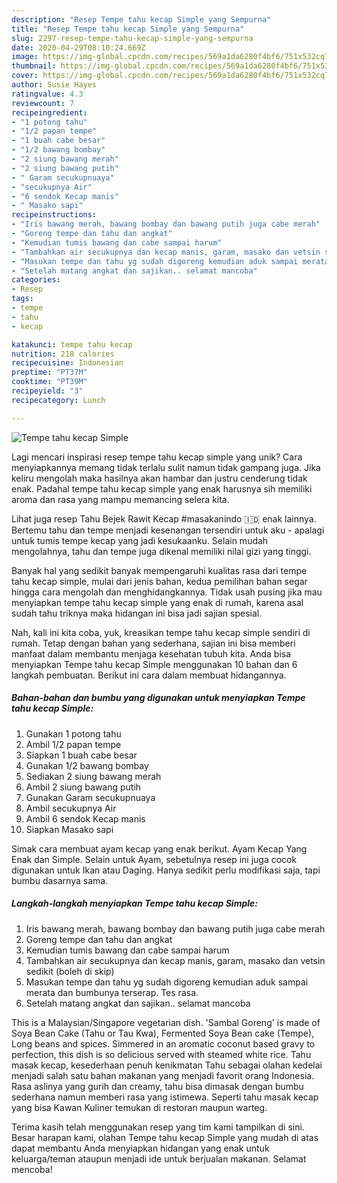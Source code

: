 ```yaml
---
description: "Resep Tempe tahu kecap Simple yang Sempurna"
title: "Resep Tempe tahu kecap Simple yang Sempurna"
slug: 2297-resep-tempe-tahu-kecap-simple-yang-sempurna
date: 2020-04-29T08:10:24.669Z
image: https://img-global.cpcdn.com/recipes/569a1da6280f4bf6/751x532cq70/tempe-tahu-kecap-simple-foto-resep-utama.jpg
thumbnail: https://img-global.cpcdn.com/recipes/569a1da6280f4bf6/751x532cq70/tempe-tahu-kecap-simple-foto-resep-utama.jpg
cover: https://img-global.cpcdn.com/recipes/569a1da6280f4bf6/751x532cq70/tempe-tahu-kecap-simple-foto-resep-utama.jpg
author: Susie Hayes
ratingvalue: 4.3
reviewcount: 7
recipeingredient:
- "1 potong tahu"
- "1/2 papan tempe"
- "1 buah cabe besar"
- "1/2 bawang bombay"
- "2 siung bawang merah"
- "2 siung bawang putih"
- " Garam secukupnuaya"
- "secukupnya Air"
- "6 sendok Kecap manis"
- " Masako sapi"
recipeinstructions:
- "Iris bawang merah, bawang bombay dan bawang putih juga cabe merah"
- "Goreng tempe dan tahu dan angkat"
- "Kemudian tumis bawang dan cabe sampai harum"
- "Tambahkan air secukupnya dan kecap manis, garam, masako dan vetsin sedikit (boleh di skip)"
- "Masukan tempe dan tahu yg sudah digoreng kemudian aduk sampai merata dan bumbunya terserap. Tes rasa."
- "Setelah matang angkat dan sajikan.. selamat mancoba"
categories:
- Resep
tags:
- tempe
- tahu
- kecap

katakunci: tempe tahu kecap 
nutrition: 218 calories
recipecuisine: Indonesian
preptime: "PT37M"
cooktime: "PT39M"
recipeyield: "3"
recipecategory: Lunch

---
```



![Tempe tahu kecap Simple](https://img-global.cpcdn.com/recipes/569a1da6280f4bf6/751x532cq70/tempe-tahu-kecap-simple-foto-resep-utama.jpg)

Lagi mencari inspirasi resep tempe tahu kecap simple yang unik? Cara menyiapkannya memang tidak terlalu sulit namun tidak gampang juga. Jika keliru mengolah maka hasilnya akan hambar dan justru cenderung tidak enak. Padahal tempe tahu kecap simple yang enak harusnya sih memiliki aroma dan rasa yang mampu memancing selera kita.

Lihat juga resep Tahu Bejek Rawit Kecap #masakanindo 🇮🇩 enak lainnya. Bertemu tahu dan tempe menjadi kesenangan tersendiri untuk aku - apalagi untuk tumis tempe kecap yang jadi kesukaanku. Selain mudah mengolahnya, tahu dan tempe juga dikenal memiliki nilai gizi yang tinggi.

Banyak hal yang sedikit banyak mempengaruhi kualitas rasa dari tempe tahu kecap simple, mulai dari jenis bahan, kedua pemilihan bahan segar hingga cara mengolah dan menghidangkannya. Tidak usah pusing jika mau menyiapkan tempe tahu kecap simple yang enak di rumah, karena asal sudah tahu triknya maka hidangan ini bisa jadi sajian spesial.


Nah, kali ini kita coba, yuk, kreasikan tempe tahu kecap simple sendiri di rumah. Tetap dengan bahan yang sederhana, sajian ini bisa memberi manfaat dalam membantu menjaga kesehatan tubuh kita. Anda bisa menyiapkan Tempe tahu kecap Simple menggunakan 10 bahan dan 6 langkah pembuatan. Berikut ini cara dalam membuat hidangannya.

<!--inarticleads1-->

##### Bahan-bahan dan bumbu yang digunakan untuk menyiapkan Tempe tahu kecap Simple:

1. Gunakan 1 potong tahu
1. Ambil 1/2 papan tempe
1. Siapkan 1 buah cabe besar
1. Gunakan 1/2 bawang bombay
1. Sediakan 2 siung bawang merah
1. Ambil 2 siung bawang putih
1. Gunakan  Garam secukupnuaya
1. Ambil secukupnya Air
1. Ambil 6 sendok Kecap manis
1. Siapkan  Masako sapi


Simak cara membuat ayam kecap yang enak berikut. Ayam Kecap Yang Enak dan Simple. Selain untuk Ayam, sebetulnya resep ini juga cocok digunakan untuk Ikan atau Daging. Hanya sedikit perlu modifikasi saja, tapi bumbu dasarnya sama. 

<!--inarticleads2-->

##### Langkah-langkah menyiapkan Tempe tahu kecap Simple:

1. Iris bawang merah, bawang bombay dan bawang putih juga cabe merah
1. Goreng tempe dan tahu dan angkat
1. Kemudian tumis bawang dan cabe sampai harum
1. Tambahkan air secukupnya dan kecap manis, garam, masako dan vetsin sedikit (boleh di skip)
1. Masukan tempe dan tahu yg sudah digoreng kemudian aduk sampai merata dan bumbunya terserap. Tes rasa.
1. Setelah matang angkat dan sajikan.. selamat mancoba


This is a Malaysian/Singapore vegetarian dish. &#39;Sambal Goreng&#39; is made of Soya Bean Cake (Tahu or Tau Kwa), Fermented Soya Bean cake (Tempe), Long beans and spices. Simmered in an aromatic coconut based gravy to perfection, this dish is so delicious served with steamed white rice. Tahu masak kecap, kesederhaan penuh kenikmatan Tahu sebagai olahan kedelai menjadi salah satu bahan makanan yang menjadi favorit orang Indonesia. Rasa aslinya yang gurih dan creamy, tahu bisa dimasak dengan bumbu sederhana namun memberi rasa yang istimewa. Seperti tahu masak kecap yang bisa Kawan Kuliner temukan di restoran maupun warteg. 

Terima kasih telah menggunakan resep yang tim kami tampilkan di sini. Besar harapan kami, olahan Tempe tahu kecap Simple yang mudah di atas dapat membantu Anda menyiapkan hidangan yang enak untuk keluarga/teman ataupun menjadi ide untuk berjualan makanan. Selamat mencoba!
